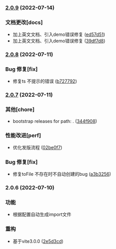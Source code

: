 

### [2.0.9](https://github.com/yuntian001/vite-plugin-autogeneration-import-file/compare/2.0.8...2.0.9) (2022-07-14)


### 文档更改[docs]

* 加上英文文档、引入demo错误修复 ([ed57d51](https://github.com/yuntian001/vite-plugin-autogeneration-import-file/commit/ed57d51957e0a6047b5d4f462eb421bec85c25e7))
* 加上英文文档、引入demo错误修复 ([39df7d8](https://github.com/yuntian001/vite-plugin-autogeneration-import-file/commit/39df7d801d569ad821f946f56b02a66e135afc57))

### [2.0.8](https://github.com/yuntian001/vite-plugin-autogeneration-import-file/compare/2.0.7...2.0.8) (2022-07-11)


### Bug 修复[fix]

* 修复ts 不提示的错误 ([b727792](https://github.com/yuntian001/vite-plugin-autogeneration-import-file/commit/b727792c16485a8a2ebf7c4142fc7e48577c0a9b))

### [2.0.7](https://github.com/yuntian001/vite-plugin-autogeneration-import-file/compare/2.0.6...2.0.7) (2022-07-11)


### 其他[chore]

* bootstrap releases for path: . ([344f908](https://github.com/yuntian001/vite-plugin-autogeneration-import-file/commit/344f9089177864061d22cd3834228010e041b6a8))


### 性能改进[perf]

* 优化发版流程 ([02be0f7](https://github.com/yuntian001/vite-plugin-autogeneration-import-file/commit/02be0f7f2b3d6ececa3b55ed25cbae9d34ad2771))


### Bug 修复[fix]

* 修复toFile 不存在时不自动创建的bug ([a3b3256](https://github.com/yuntian001/vite-plugin-autogeneration-import-file/commit/a3b32563703925dfd31341ba633706fdb0ab06ca))

### 2.0.6 (2022-07-10)


### 功能

* 根据配置自动生成import文件

### 重构

*  基于vite3.0.0 ([2e5d3cd](https://github.com/yuntian001/vite-plugin-autogeneration-import-file/commit/2e5d3cd6ff4611108654f4898a6fb1319e848890))